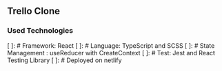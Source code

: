 ## Trello Clone

### Used Technologies

[ ]: # Framework: React
[ ]: # Language: TypeScript and SCSS
[ ]: # State Management : useReducer with CreateContext
[ ]: # Test: Jest and React Testing Library
[ ]: # Deployed on netlify
